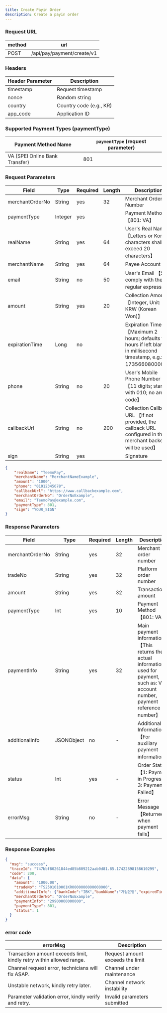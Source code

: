 ```yaml
---
title: Create Payin Order
description: Create a payin order
---
```


### Request URL

| method | url                        |
| ------ | -------------------------- |
| POST   | /api/pay/payment/create/v1 |

### Headers

| Header Parameter | Description       |
| --------------- |-------------------|
| timestamp       | Request timestamp |
| nonce           | Random string     |
| country         | Country code (e.g., KR)                |
| app_code        | Application ID    |


###  Supported Payment Types (paymentType)


| Payment Method Name                               | `paymentType` (request parameter) |
| ------------------------------------------------- |-----------------------------------|
| VA (SPEI Online Bank Transfer)                    | 801                               |




### Request Parameters

| Field           | Type   | Required | Length | Description                                                                                                         |
| --------------- | ------ | -------- | ------ |---------------------------------------------------------------------------------------------------------------------|
| merchantOrderNo | String  | yes | 32   | Merchant Order Number                                                                                               |
| paymentType     | Integer | yes |      | Payment Method 【801: VA】                                                                                            |
| realName        | String  | yes | 64   | User's Real Name 【Letters or Korean characters shall not exceed 20 characters】                                      |
| merchantName    | String  | yes | 64   | Payee Account                                                                                      |
| email           | String  | no  | 50   | User's Email 【Shall comply with the regular expression】                                                             |
| amount          | String  | yes | 20   | Collection Amount 【Integer, Unit: KRW (Korean Won)】                                                                 |
| expirationTime  | Long    | no  |      | Expiration Time 【Maximum 2 hours; defaults to 2 hours if left blank; in millisecond timestamp, e.g.: 1735660800000】 |
| phone           | String  | no  | 20   | User's Mobile Phone Number 【11 digits; starts with 010; no area code】                                               |
| callbackUrl     | String  | no  | 200  | Collection Callback URL 【If not provided, the callback URL configured in the merchant backend will be used】         |
| sign            | String  | yes |      | Signature                                                                                                           |





```json title="请求示例"
{
    "realName": "TeemoPay",
    "merchantName": "MerchantNameExample",
    "amount": "1000",
    "phone": "01012345678",
    "callbackUrl": "https://www.callbackexample.com",
    "merchantOrderNo": "OrderNoExample",
    "email": "TeemoPay@example.com",
    "paymentType": 801,
    "sign": "YOUR_SIGN"
}
```



### Response Parameters

| Field           | Type       | Required | Length | Description                                                                                                                             |
| --------------- | ---------- | -------- | ------ |-----------------------------------------------------------------------------------------------------------------------------------------|
| merchantOrderNo | String     | yes      | 32     | Merchant order number                                                                                                                   |
| tradeNo         | String     | yes      | 32     | Platform order number                                                                                                                   |
| amount          | String     | yes      | 32     | Transaction amount                                                                                                                      |
| paymentType     | Int        | yes      | 10     | Payment Method 【801: VA】                                                                                                                |
| paymentInfo     | String     | yes      | 32     | Main payment information 【This returns the actual information used for payment, such as: Visa account number, payment reference number】 |
| additionalInfo  | JSONObject | no       | -      | Additional Information 【For auxiliary payment information】                                                                              |
| status          | Int        | yes      | -      | Order Status 【1: Payment in Progress; 3: Payment Failed】                                                                                |
| errorMsg        | String     | no       | -      | Error Message 【Returned when payment fails】                                                                                             |



### Response Examples

```json
{
  "msg": "success",
  "traceId": "747bbf80261844ed85b809212aab0d81.85.17422898158610299",
  "code": 200,
  "data": {
    "amount": "1000.00",
    "tradeNo": "TS2501010001KR0000000000000000",
    "additionalInfo": {"bankCode":"IBK","bankName":"기업은행","expiredTime":1761022567000},
    "merchantOrderNo": "OrderNoExample",
    "paymentInfo": "29900000000000",
    "paymentType": 801,
    "status": 1
  }
}
```


### error code

| errorMsg                                                             | Description                      |
| -------------------------------------------------------------------- | -------------------------------- |
| Transaction amount exceeds limit, kindly retry within allowed range. | Request amount exceeds the limit |
| Channel request error, technicians will fix ASAP.                    | Channel under maintenance        |
| Unstable network, kindly retry later.                                | Channel network instability      |
| Parameter validation error, kindly verify and retry.                 | Invalid parameters submitted     |
